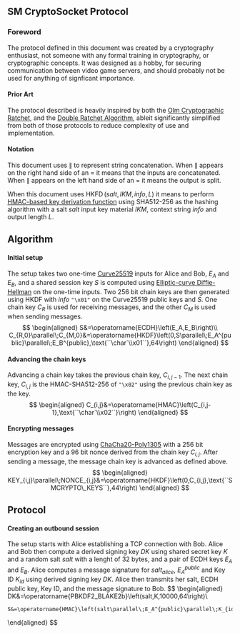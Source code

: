 ## SM CryptoSocket Protocol

### Foreword
The protocol defined in this document was created by a cryptography enthusiast, not someone with any formal training
in cryptography, or cryptographic concepts. It was designed as a hobby, for securing communication between video
game servers, and should probably not be used for anything of signficant importance.

#### Prior Art
The protocol described is heavily inspired by both the [Olm Cryptographic Ratchet](https://gitlab.matrix.org/matrix-org/olm/-/blob/master/docs/olm.md),
and the [Double Ratchet Algorithm](https://signal.org/docs/specifications/doubleratchet/#overview), ableit significantly simplified from
both of those protocols to reduce complexity of use and implementation.


#### Notation
This document uses $`\parallel`$ to represent string concatenation. When $`\parallel`$ appears on the right hand side of an $`=`$ it means
that the inputs are concatenated. When $`\parallel`$ appears on the left hand side of an $`=`$ it means the output is split.

When this document uses $`\operatorname{HKFD}\left(salt,IKM,info,L\right)`$ it means to perform 
[HMAC-based key derivation function](https://tools.ietf.org/html/rfc5869) using SHA512-256 as the 
hashing algorithm with a salt $`salt`$ input key material $`IKM`$, context string $`info`$ and output length $`L`$.

## Algorithm
#### Initial setup
The setup takes two one-time [Curve25519](http://cr.yp.to/ecdh.html) inputs for Alice and Bob, $`E_A`$ and $`E_B`$, and a shared
session key $`S`$ is computed using [Elliptic-curve Diffie-Hellman](https://en.wikipedia.org/wiki/Elliptic-curve_Diffie%E2%80%93Hellman)
on the one-time inputs. Two 256 bit chain keys are then generated using HKDF with $`info`$ `"\x01"` on the Curve25519 public
keys and $`S`$. One chain key $`C_R`$ is used for receiving messages, and the other $`C_M`$ is used when sending messages.
$$
\begin{aligned}
    S&=\operatorname{ECDH}\left(E_A,E_B\right)\\
    C_{R,0}\parallel\;C_{M,0}&=\operatorname{HKDF}\left(0,S\parallel\;E_A^{public}\parallel\;E_B^{public},\text{``\char`\\x01``},64\right)
\end{aligned}
$$

#### Advancing the chain keys
Advancing a chain key takes the previous chain key, $`C_{i,j-1}`$. The next chain key, $`C_{i,j}`$ is the HMAC-SHA512-256 of
`"\x02"` using the previous chain key as the key.
$$
\begin{aligned}
    C_{i,j}&=\operatorname{HMAC}\left(C_{i,j-1},\text{``\char`\\x02``}\right)
\end{aligned}
$$

#### Encrypting messages
Messages are encrypted using [ChaCha20-Poly1305](https://tools.ietf.org/html/rfc8439) with a 256 bit encryption key and a 96 bit
nonce derived from the chain key $`C_{i,j}`$. After sending a message, the message chain key is advanced as defined above.
$$
\begin{aligned}
    KEY_{i,j}\parallel\;NONCE_{i,j}&=\operatorname{HKDF}\left(0,C_{i,j},\text{``SMCRYPTO\_KEYS``},44\right)
\end{aligned}
$$


## Protocol
#### Creating an outbound session
The setup starts with Alice establishing a TCP connection with Bob. Alice and Bob then compute a derived signing key $`DK`$ using
shared secret key $`K`$ and a random salt $`salt`$ with a lenght of 32 bytes, and a pair of ECDH keys $`E_A`$ and $`E_B`$. Alice
computes a message signature for $`salt_{alice}`$, $`E_A^{public}`$ and Key ID $`K_{id}`$ using derived signing key $`DK`$. Alice
then transmits her salt, ECDH public key, Key ID, and the message signature to Bob.
$$
\begin{aligned}
    DK&=\operatorname{PBKDF2\_BLAKE2b}\left(salt,K,10000,64\right)\\

    S&=\operatorname{HMAC}\left(salt\parallel\;E_A^{public}\parallel\;K_{id}\right)
\end{aligned}
$$

